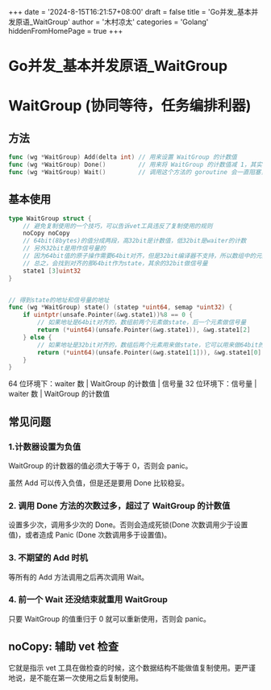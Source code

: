 +++
date = '2024-8-15T16:21:57+08:00'
draft = false
title = 'Go并发_基本并发原语_WaitGroup'
author = '木村凉太'
categories = 'Golang'
hiddenFromHomePage = true 
+++

# Go并发_基本并发原语_WaitGroup

# WaitGroup (协同等待，任务编排利器)

## 方法

```go
func (wg *WaitGroup) Add(delta int) // 用来设置 WaitGroup 的计数值
func (wg *WaitGroup) Done()         // 用来将 WaitGroup 的计数值减 1，其实就是调用了 Add(-1)
func (wg *WaitGroup) Wait()         // 调用这个方法的 goroutine 会一直阻塞，直到 WaitGroup 的计数值变为 0
```

## 基本使用

```go
type WaitGroup struct {
    // 避免复制使用的一个技巧，可以告诉vet工具违反了复制使用的规则
    noCopy noCopy
    // 64bit(8bytes)的值分成两段，高32bit是计数值，低32bit是waiter的计数
    // 另外32bit是用作信号量的
    // 因为64bit值的原子操作需要64bit对齐，但是32bit编译器不支持，所以数组中的元素在不同的架构中不一样，具体处理看下面的方法
    // 总之，会找到对齐的那64bit作为state，其余的32bit做信号量
    state1 [3]uint32
}


// 得到state的地址和信号量的地址
func (wg *WaitGroup) state() (statep *uint64, semap *uint32) {
    if uintptr(unsafe.Pointer(&wg.state1))%8 == 0 {
        // 如果地址是64bit对齐的，数组前两个元素做state，后一个元素做信号量
        return (*uint64)(unsafe.Pointer(&wg.state1)), &wg.state1[2]
    } else {
        // 如果地址是32bit对齐的，数组后两个元素用来做state，它可以用来做64bit的原子操作，第一个元素32bit用来做信号量
        return (*uint64)(unsafe.Pointer(&wg.state1[1])), &wg.state1[0]
    }
}
```

64 位环境下：waiter 数 | WaitGroup 的计数值 | 信号量
32 位环境下：信号量 | waiter 数 | WaitGroup 的计数值

## 常见问题

### 1.计数器设置为负值

WaitGroup 的计数器的值必须大于等于 0，否则会 panic。

虽然 Add 可以传入负值，但是还是要用 Done 比较稳妥。

### 2. 调用 Done 方法的次数过多，超过了 WaitGroup 的计数值

设置多少次，调用多少次的 Done。否则会造成死锁(Done 次数调用少于设置值)，或者造成 Panic (Done 次数调用多于设置值)。

### 3. 不期望的 Add 时机

等所有的 Add 方法调用之后再次调用 Wait。

### 4. 前一个 Wait 还没结束就重用 WaitGroup

只要 WaitGroup 的值重归于 0 就可以重新使用，否则会 panic。

## noCopy: 辅助 vet 检查

它就是指示 vet 工具在做检查的时候，这个数据结构不能做值复制使用。更严谨地说，是不能在第一次使用之后复制使用。